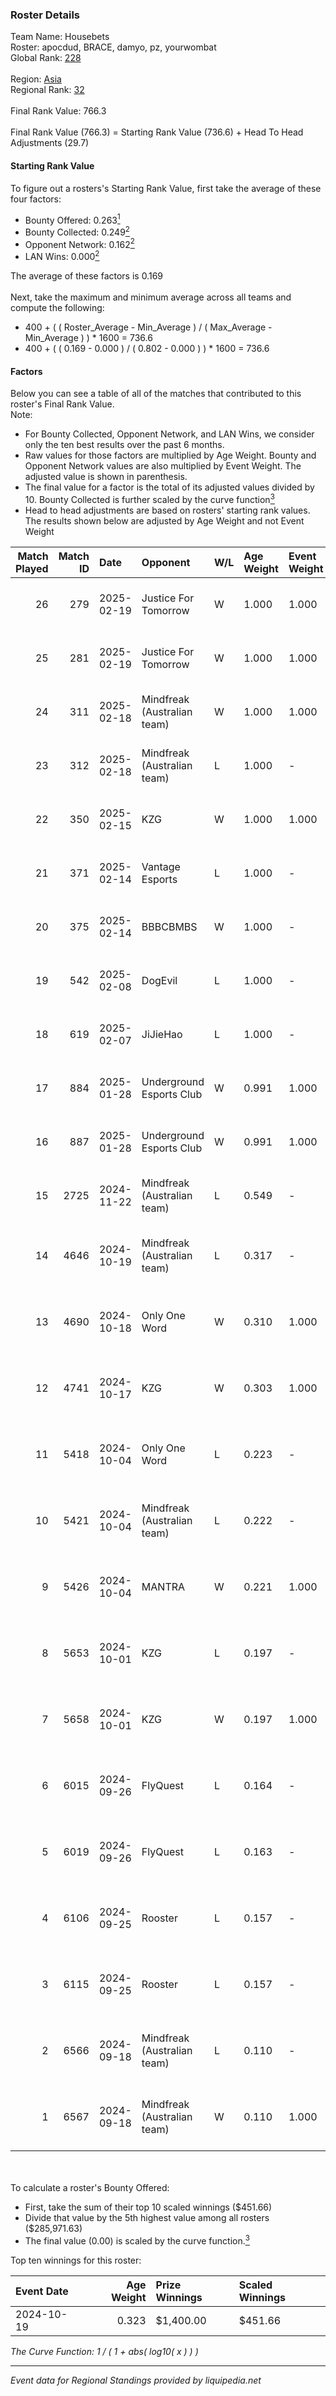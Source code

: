 ### Roster Details<br />
Team Name: Housebets<br />
Roster: apocdud, BRACE, damyo, pz, yourwombat<br />
Global Rank: [228](../../standings_global_2025_02_28.md)<br />
<br />
Region: [Asia]( ../../standings_asia_2025_02_28.md)<br />
Regional Rank: [32]( ../../standings_asia_2025_02_28.md)<br />
<br />
Final Rank Value:  766.3<br />
<br />
Final Rank Value (766.3) = Starting Rank Value (736.6) + Head To Head Adjustments (29.7)<br />

#### Starting Rank Value<br />
To figure out a rosters's Starting Rank Value, first take the average of these four factors:<br />
- Bounty Offered: 0.263[<sup>1</sup>](#table2)
- Bounty Collected: 0.249[<sup>2</sup>](#table1)
- Opponent Network: 0.162[<sup>2</sup>](#table1)
- LAN Wins: 0.000[<sup>2</sup>](#table1)

The average of these factors is 0.169<br />
<br />
Next, take the maximum and minimum average across all teams and compute the following:<br />
- 400 + ( ( Roster_Average - Min_Average ) / ( Max_Average - Min_Average ) ) * 1600 = 736.6
- 400 + ( ( 0.169 - 0.000 ) / ( 0.802 - 0.000 ) ) * 1600 = 736.6


#### Factors<br />
Below you can see a table of all of the matches that contributed to this roster's Final Rank Value.<br />
Note:<br />

- For Bounty Collected, Opponent Network, and LAN Wins, we consider only the ten best results over the past 6 months.
- Raw values for those factors are multiplied by Age Weight. Bounty and Opponent Network values are also multiplied by Event Weight. The adjusted value is shown in parenthesis.
- The final value for a factor is the total of its adjusted values divided by 10. Bounty Collected is further scaled by the curve function[<sup>3</sup>](#curveFunction)
- Head to head adjustments are based on rosters' starting rank values. The results shown below are adjusted by Age Weight and not Event Weight
<span id="table1"></span><br />


| Match Played | Match ID | Date       | Opponent                    | W/L | Age Weight | Event Weight | Bounty Collected | Opponent Network | LAN Wins  | H2H Adj. | Roster                                       |
| -: | -: | :- | :- | :- | :- | :- | :- | :- | :- | -: | :- |
|           26 |      279 | 2025-02-19 | Justice For Tomorrow        | W   | 1.000      | 1.000        | 0.001 (0.001)    | 0.255 (0.255)    | 0 (0.000) |    13.06 | apocdud, BRACE, damyo, pz, yourwombat        |
|           25 |      281 | 2025-02-19 | Justice For Tomorrow        | W   | 1.000      | 1.000        | 0.001 (0.001)    | 0.255 (0.255)    | 0 (0.000) |    14.25 | apocdud, BRACE, damyo, pz, yourwombat        |
|           24 |      311 | 2025-02-18 | Mindfreak (Australian team) | W   | 1.000      | 1.000        | 0.002 (0.002)    | 0.162 (0.162)    | 0 (0.000) |    17.21 | apocdud, BRACE, damyo, pz, yourwombat        |
|           23 |      312 | 2025-02-18 | Mindfreak (Australian team) | L   | 1.000      | -            | -                | -                | -         |   -14.15 | apocdud, BRACE, damyo, pz, yourwombat        |
|           22 |      350 | 2025-02-15 | KZG                         | W   | 1.000      | 1.000        | 0.001 (0.001)    | 0.226 (0.226)    | 0 (0.000) |    13.95 | apocdud, BRACE, damyo, pz, yourwombat        |
|           21 |      371 | 2025-02-14 | Vantage Esports             | L   | 1.000      | -            | -                | -                | -         |   -12.32 | apocdud, BRACE, damyo, pz, yourwombat        |
|           20 |      375 | 2025-02-14 | BBBCBMBS                    | W   | 1.000      | -            | -                | -                | 0 (0.000) |     4.20 | apocdud, BRACE, damyo, pz, yourwombat        |
|           19 |      542 | 2025-02-08 | DogEvil                     | L   | 1.000      | -            | -                | -                | -         |    -4.94 | apocdud, BRACE, damyo, pz, yourwombat        |
|           18 |      619 | 2025-02-07 | JiJieHao                    | L   | 1.000      | -            | -                | -                | -         |   -14.60 | apocdud, BRACE, damyo, pz, yourwombat        |
|           17 |      884 | 2025-01-28 | Underground Esports Club    | W   | 0.991      | 1.000        | 0.001 (0.001)    | 0.256 (0.254)    | 0 (0.000) |    11.15 | apocdud, BRACE, damyo, pz, yourwombat        |
|           16 |      887 | 2025-01-28 | Underground Esports Club    | W   | 0.991      | 1.000        | 0.001 (0.001)    | 0.256 (0.254)    | 0 (0.000) |    12.10 | apocdud, BRACE, damyo, pz, yourwombat        |
|           15 |     2725 | 2024-11-22 | Mindfreak (Australian team) | L   | 0.549      | -            | -                | -                | -         |    -7.21 | apocdud, BRACE, damyo, pz, yourwombat        |
|           14 |     4646 | 2024-10-19 | Mindfreak (Australian team) | L   | 0.317      | -            | -                | -                | -         |    -4.08 | apocdud, BRACE, damyo, Omichella, yourwombat |
|           13 |     4690 | 2024-10-18 | Only One Word               | W   | 0.310      | 1.000        | 0.001 (0.000)    | 0.205 (0.064)    | 0 (0.000) |     5.06 | apocdud, BRACE, damyo, Omichella, yourwombat |
|           12 |     4741 | 2024-10-17 | KZG                         | W   | 0.303      | 1.000        | 0.001 (0.000)    | 0.226 (0.068)    | 0 (0.000) |     4.61 | apocdud, BRACE, damyo, Omichella, yourwombat |
|           11 |     5418 | 2024-10-04 | Only One Word               | L   | 0.223      | -            | -                | -                | -         |    -3.43 | apocdud, BRACE, damyo, Omichella, yourwombat |
|           10 |     5421 | 2024-10-04 | Mindfreak (Australian team) | L   | 0.222      | -            | -                | -                | -         |    -2.93 | apocdud, BRACE, damyo, Omichella, yourwombat |
|            9 |     5426 | 2024-10-04 | MANTRA                      | W   | 0.221      | 1.000        | -                | 0.187 (0.041)    | 0 (0.000) |     2.88 | apocdud, BRACE, damyo, Omichella, yourwombat |
|            8 |     5653 | 2024-10-01 | KZG                         | L   | 0.197      | -            | -                | -                | -         |    -3.26 | apocdud, BRACE, damyo, Omichella, yourwombat |
|            7 |     5658 | 2024-10-01 | KZG                         | W   | 0.197      | 1.000        | 0.001 (0.000)    | 0.226 (0.045)    | -         |     3.00 | apocdud, BRACE, damyo, Omichella, yourwombat |
|            6 |     6015 | 2024-09-26 | FlyQuest                    | L   | 0.164      | -            | -                | -                | -         |    -0.71 | apocdud, BRACE, damyo, Omichella, yourwombat |
|            5 |     6019 | 2024-09-26 | FlyQuest                    | L   | 0.163      | -            | -                | -                | -         |    -0.71 | apocdud, BRACE, damyo, Omichella, yourwombat |
|            4 |     6106 | 2024-09-25 | Rooster                     | L   | 0.157      | -            | -                | -                | -         |    -1.93 | apocdud, BRACE, damyo, Omichella, yourwombat |
|            3 |     6115 | 2024-09-25 | Rooster                     | L   | 0.157      | -            | -                | -                | -         |    -1.95 | apocdud, BRACE, damyo, Omichella, yourwombat |
|            2 |     6566 | 2024-09-18 | Mindfreak (Australian team) | L   | 0.110      | -            | -                | -                | -         |    -1.51 | apocdud, BRACE, damyo, Omichella, yourwombat |
|            1 |     6567 | 2024-09-18 | Mindfreak (Australian team) | W   | 0.110      | 1.000        | 0.002 (0.000)    | -                | -         |     1.98 | apocdud, BRACE, damyo, Omichella, yourwombat |

<br />
<span id="table2"></span><br />
To calculate a roster's Bounty Offered:<br />

- First, take the sum of their top 10 scaled winnings ($451.66)
- Divide that value by the 5th highest value among all rosters ($285,971.63)
- The final value (0.00) is scaled by the curve function.[<sup>3</sup>](#curveFunction)

Top ten winnings for this roster:<br />

| Event Date | Age Weight | Prize Winnings | Scaled Winnings |
| :- | -: | :- | :- |
| 2024-10-19 |      0.323 | $1,400.00      | $451.66         |


<span id="curveFunction"></span>_The Curve Function: 1 / ( 1 + abs( log10( x ) ) )_<br />

---
_Event data for Regional Standings provided by liquipedia.net_<br />
